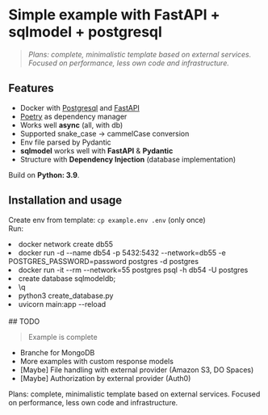 # Simple example with FastAPI + sqlmodel + postgresql 

>*Plans: complete, minimalistic template based on external services.     
Focused on performance, less own code and infrastructure.*

## Features 

- Docker with [Postgresql](https://www.postgresql.org) and [FastAPI](http://fastapi.tiangolo.com)  
- [Poetry](https://python-poetry.org) as dependency manager    
- Works well **async** (all, with db)  
- Supported snake_case -> cammelCase conversion 
- Env file parsed by Pydantic    
- **sqlmodel** works well with **FastAPI** & **Pydantic** 
- Structure with **Dependency Injection** (database implementation)    

Build on **Python: 3.9**.    


## Installation and usage 

Create env from template: ```cp example.env .env``` (only once)    
Run: 
<li> docker network create db55</li>
<li> docker run -d --name db54 -p 5432:5432 --network=db55 -e POSTGRES_PASSWORD=password postgres -d postgres </li>
<li> docker run -it --rm --network=55 postgres psql -h db54 -U postgres </li>  
<li> create database sqlmodeldb;</li>
<li> \q</li>
<li> python3 create_database.py</li>
<li>uvicorn main:app --reload</li>
</ul><br />
## TODO 

> Example is complete

- Branche for MongoDB
- More examples with custom response models 
- [Maybe] File handling with external provider (Amazon S3, DO Spaces)    
- [Maybe] Authorization by external provider (Auth0)    

Plans: complete, minimalistic template based on external services.
Focused on performance, less own code and infrastructure.

